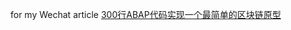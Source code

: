 for my Wechat article [300行ABAP代码实现一个最简单的区块链原型](https://mp.weixin.qq.com/s?__biz=MzI3MDE4MjM5Mg==&mid=2247484403&idx=1&sn=c2866d6f1701fefe09409ee12fc0a6e5&chksm=ead5b164dda23872d8095eca239a3fa37e83251eaec9a13d40e20755aa67dcc4a465e61b4250#rd)